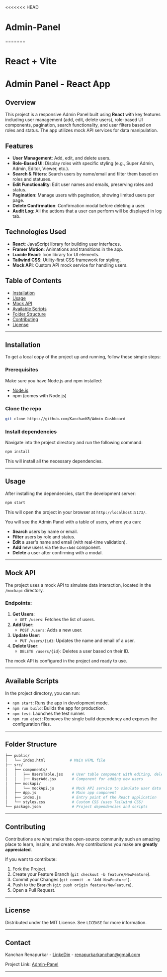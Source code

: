 <<<<<<< HEAD
# Admin-Panel
=======
# React + Vite


# Admin Panel - React App

## Overview

This project is a responsive Admin Panel built using **React** with key features including user management (add, edit, delete users), role-based UI components, pagination, search functionality, and user filters based on roles and status. The app utilizes mock API services for data manipulation.

## Features

- **User Management**: Add, edit, and delete users.
- **Role-Based UI**: Display roles with specific styling (e.g., Super Admin, Admin, Editor, Viewer, etc.).
- **Search & Filters**: Search users by name/email and filter them based on roles and statuses.
- **Edit Functionality**: Edit user names and emails, preserving roles and status.
- **Pagination**: Manage users with pagination, showing limited users per page.
- **Delete Confirmation**: Confirmation modal before deleting a user.
- **Audit Log**: All the actions that a user can perform will be displayed in log tab.

## Technologies Used

- **React**: JavaScript library for building user interfaces.
- **Framer Motion**: Animations and transitions in the app.
- **Lucide React**: Icon library for UI elements.
- **Tailwind CSS**: Utility-first CSS framework for styling.
- **Mock API**: Custom API mock service for handling users.

## Table of Contents

- [Installation](#installation)
- [Usage](#usage)
- [Mock API](#mock-api)
- [Available Scripts](#available-scripts)
- [Folder Structure](#folder-structure)
- [Contributing](#contributing)
- [License](#license)

---

## Installation

To get a local copy of the project up and running, follow these simple steps:

### Prerequisites

Make sure you have Node.js and npm installed:

- [Node.js](https://nodejs.org/)
- npm (comes with Node.js)

### Clone the repo

```bash
git clone https://github.com/KanchanKR/Admin-Dashboard
```

### Install dependencies

Navigate into the project directory and run the following command:

```bash
npm install
```

This will install all the necessary dependencies.

---

## Usage

After installing the dependencies, start the development server:

```bash
npm start
```

This will open the project in your browser at `http://localhost:5173/`.

You will see the Admin Panel with a table of users, where you can:

- **Search** users by name or email.
- **Filter** users by role and status.
- **Edit** a user's name and email (with real-time validation).
- **Add** new users via the `UserAdd` component.
- **Delete** a user after confirming with a modal.

---

## Mock API

The project uses a mock API to simulate data interaction, located in the `/mockapi` directory.

### Endpoints:

1. **Get Users**:
   - `GET /users`: Fetches the list of users.
2. **Add User**:
   - `POST /users`: Adds a new user.
3. **Update User**:
   - `PUT /users/{id}`: Updates the name and email of a user.
4. **Delete User**:
   - `DELETE /users/{id}`: Deletes a user based on their ID.

The mock API is configured in the project and ready to use.

---

## Available Scripts

In the project directory, you can run:

- `npm start`: Runs the app in development mode.
- `npm run build`: Builds the app for production.
- `npm test`: Launches the test runner.
- `npm run eject`: Removes the single build dependency and exposes the configuration files.

---

## Folder Structure

```bash
├── public/
│   └── index.html           # Main HTML file
├── src/
│   ├── components/
│   │   ├── UsersTable.jsx    # User table component with editing, deletion, and pagination features
│   │   ├── UserAdd.jsx       # Component for adding new users
│   ├── mockapi/
│   │   └── mockApi.js        # Mock API service to simulate user data
│   ├── App.js                # Main app component
│   ├── index.js              # Entry point of the React application
│   └── styles.css            # Custom CSS (uses Tailwind CSS)
└── package.json              # Project dependencies and scripts
```

---

## Contributing

Contributions are what make the open-source community such an amazing place to learn, inspire, and create. Any contributions you make are **greatly appreciated**.

If you want to contribute:

1. Fork the Project.
2. Create your Feature Branch (`git checkout -b feature/NewFeature`).
3. Commit your Changes (`git commit -m 'Add NewFeature'`).
4. Push to the Branch (`git push origin feature/NewFeature`).
5. Open a Pull Request.

---

## License

Distributed under the MIT License. See `LICENSE` for more information.

---

## Contact

Kanchan Renapurkar - [LinkeDin](www.linkedin.com/in/kanchan-renapurkar) - renapurkarkanchan@gmail.com

Project Link: [Admin-Panel]((https://github.com/KanchanKR/Admin-Dashboard))

---
